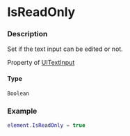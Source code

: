 # IsReadOnly

### Description

Set if the text input can be edited or not.

Property of [UITextInput](/classes/UITextInput/)

#### Type

`Boolean`

### Example

```lua
element.IsReadOnly = true
```
